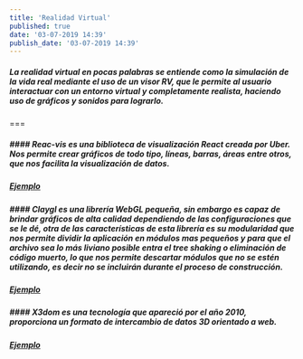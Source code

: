 ```yaml
---
title: 'Realidad Virtual'
published: true
date: '03-07-2019 14:39'
publish_date: '03-07-2019 14:39'
---
```


##### La realidad virtual en pocas palabras se entiende como la simulación de la vida real mediante el uso de un visor RV, que le permite al usuario interactuar con un entorno virtual y completamente realista, haciendo uso de gráficos y sonidos para lograrlo.
===
##### #### **Reac-vis** es una biblioteca de visualización React creada por Uber. Nos permite crear gráficos de todo tipo, líneas, barras, áreas entre otros, que nos facilita la visualización de datos.
##### <a href="#" class="btn btn-info" role="button">Ejemplo</a>
##### 
##### #### **Claygl** es una librería WebGL pequeña, sin embargo es capaz de brindar gráficos de alta calidad dependiendo de las configuraciones que se le dé, otra de las características de esta librería es su modularidad que nos permite dividir la aplicación en módulos mas pequeños y para que el archivo sea lo más liviano posible entra el tree shaking o eliminación de código muerto, lo que nos permite descartar módulos que no se estén utilizando, es decir no se incluirán durante el proceso de construcción.
##### <a href="#" class="btn btn-info" role="button">Ejemplo</a>
##### 
##### #### **X3dom** es una tecnología que apareció por el año 2010, proporciona un formato de intercambio de datos 3D orientado a web. 
##### <a href="#" class="btn btn-info" role="button">Ejemplo</a>